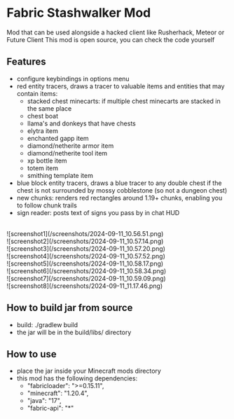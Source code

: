 # Fabric Stashwalker Mod

Mod that can be used alongside a hacked client like Rusherhack, Meteor or Future Client
This mod is open source, you can check the code yourself

## Features

- configure keybindings in options menu
- red entity tracers, draws a tracer to valuable items and entities that may contain items:
    - stacked chest minecarts: if multiple chest minecarts are stacked in the same place
    - chest boat
    - llama's and donkeys that have chests
    - elytra item
    - enchanted gapp item
    - diamond/netherite armor item
    - diamond/netherite tool item
    - xp bottle item
    - totem item
    - smithing template item
- blue block entity tracers, draws a blue tracer to any double chest if the chest is not surrounded by mossy cobblestone (so not a dungeon chest)
- new chunks: renders red rectangles around 1.19+ chunks, enabling you to follow chunk trails
- sign reader: posts text of signs you pass by in chat HUD

<br/>
![screenshot1](/screenshots/2024-09-11_10.56.51.png)
<br/>
![screenshot2](/screenshots/2024-09-11_10.57.14.png)
<br/>
![screenshot3](/screenshots/2024-09-11_10.57.20.png)
<br/>
![screenshot4](/screenshots/2024-09-11_10.57.52.png)
<br/>
![screenshot5](/screenshots/2024-09-11_10.58.17.png)
<br/>
![screenshot6](/screenshots/2024-09-11_10.58.34.png)
<br/>
![screenshot7](/screenshots/2024-09-11_10.59.09.png)
<br/>
![screenshot8](/screenshots/2024-09-11_11.17.46.png)
<br/>

## How to build jar from source

- build: ./gradlew build 
- the jar will be in the build/libs/ directory


## How to use

- place the jar inside your Minecraft mods directory
- this mod has the following dependencies:
    - "fabricloader": ">=0.15.11",
	- "minecraft": "1.20.4",
	- "java": "17",
	- "fabric-api": "*"
